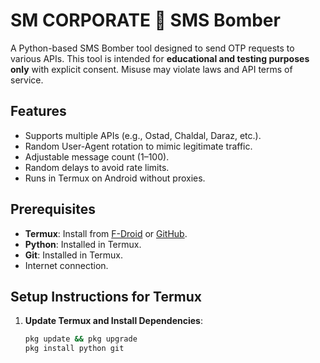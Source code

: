 # SM CORPORATE 🍁 SMS Bomber

A Python-based SMS Bomber tool designed to send OTP requests to various APIs. This tool is intended for **educational and testing purposes only** with explicit consent. Misuse may violate laws and API terms of service.

## Features
- Supports multiple APIs (e.g., Ostad, Chaldal, Daraz, etc.).
- Random User-Agent rotation to mimic legitimate traffic.
- Adjustable message count (1–100).
- Random delays to avoid rate limits.
- Runs in Termux on Android without proxies.

## Prerequisites
- **Termux**: Install from [F-Droid](https://f-droid.org/en/packages/com.termux/) or [GitHub](https://github.com/termux/termux-app).
- **Python**: Installed in Termux.
- **Git**: Installed in Termux.
- Internet connection.

## Setup Instructions for Termux

1. **Update Termux and Install Dependencies**:
   ```bash
   pkg update && pkg upgrade
   pkg install python git
